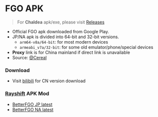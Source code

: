 # FGO APK

> For **Chaldea** apk/exe, please visit [Releases](./releases.md)

- Official FGO apk downloaded from Google Play.
- JP/NA apk is divided into 64-bit and 32-bit versions.
  - `arm64-v8a/64-bit`: for most modern devices
  - `armeabi_v7a/32-bit`: for some old emulator/phone/special devices
- **Proxy** link is for China mainland if direct link is unavailable
- Source: [@Cereal](https://fgo.bigcereal.com)

### Download

- Visit [bilibili](https://game.bilibili.com/fgo/) for CN version download

<ApkRelease/>

### [Rayshift](https://rayshift.io) APK Mod

- [BetterFGO JP latest](https://rayshift.io/betterfgo/download/jp)
- [BetterFGO NA latest](https://rayshift.io/betterfgo/download/na)
